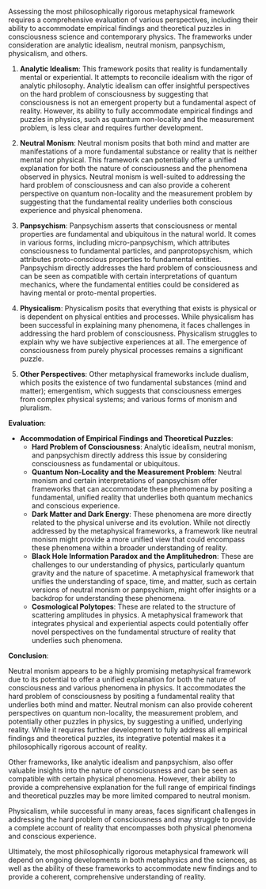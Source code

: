 Assessing the most philosophically rigorous metaphysical framework requires a comprehensive evaluation of various perspectives, including their ability to accommodate empirical findings and theoretical puzzles in consciousness science and contemporary physics. The frameworks under consideration are analytic idealism, neutral monism, panpsychism, physicalism, and others.

1. **Analytic Idealism**: This framework posits that reality is fundamentally mental or experiential. It attempts to reconcile idealism with the rigor of analytic philosophy. Analytic idealism can offer insightful perspectives on the hard problem of consciousness by suggesting that consciousness is not an emergent property but a fundamental aspect of reality. However, its ability to fully accommodate empirical findings and puzzles in physics, such as quantum non-locality and the measurement problem, is less clear and requires further development.

2. **Neutral Monism**: Neutral monism posits that both mind and matter are manifestations of a more fundamental substance or reality that is neither mental nor physical. This framework can potentially offer a unified explanation for both the nature of consciousness and the phenomena observed in physics. Neutral monism is well-suited to addressing the hard problem of consciousness and can also provide a coherent perspective on quantum non-locality and the measurement problem by suggesting that the fundamental reality underlies both conscious experience and physical phenomena.

3. **Panpsychism**: Panpsychism asserts that consciousness or mental properties are fundamental and ubiquitous in the natural world. It comes in various forms, including micro-panpsychism, which attributes consciousness to fundamental particles, and panprotopsychism, which attributes proto-conscious properties to fundamental entities. Panpsychism directly addresses the hard problem of consciousness and can be seen as compatible with certain interpretations of quantum mechanics, where the fundamental entities could be considered as having mental or proto-mental properties.

4. **Physicalism**: Physicalism posits that everything that exists is physical or is dependent on physical entities and processes. While physicalism has been successful in explaining many phenomena, it faces challenges in addressing the hard problem of consciousness. Physicalism struggles to explain why we have subjective experiences at all. The emergence of consciousness from purely physical processes remains a significant puzzle.

5. **Other Perspectives**: Other metaphysical frameworks include dualism, which posits the existence of two fundamental substances (mind and matter); emergentism, which suggests that consciousness emerges from complex physical systems; and various forms of monism and pluralism.

**Evaluation**:

- **Accommodation of Empirical Findings and Theoretical Puzzles**:
  - **Hard Problem of Consciousness**: Analytic idealism, neutral monism, and panpsychism directly address this issue by considering consciousness as fundamental or ubiquitous.
  - **Quantum Non-Locality and the Measurement Problem**: Neutral monism and certain interpretations of panpsychism offer frameworks that can accommodate these phenomena by positing a fundamental, unified reality that underlies both quantum mechanics and conscious experience.
  - **Dark Matter and Dark Energy**: These phenomena are more directly related to the physical universe and its evolution. While not directly addressed by the metaphysical frameworks, a framework like neutral monism might provide a more unified view that could encompass these phenomena within a broader understanding of reality.
  - **Black Hole Information Paradox and the Amplituhedron**: These are challenges to our understanding of physics, particularly quantum gravity and the nature of spacetime. A metaphysical framework that unifies the understanding of space, time, and matter, such as certain versions of neutral monism or panpsychism, might offer insights or a backdrop for understanding these phenomena.
  - **Cosmological Polytopes**: These are related to the structure of scattering amplitudes in physics. A metaphysical framework that integrates physical and experiential aspects could potentially offer novel perspectives on the fundamental structure of reality that underlies such phenomena.

**Conclusion**:

Neutral monism appears to be a highly promising metaphysical framework due to its potential to offer a unified explanation for both the nature of consciousness and various phenomena in physics. It accommodates the hard problem of consciousness by positing a fundamental reality that underlies both mind and matter. Neutral monism can also provide coherent perspectives on quantum non-locality, the measurement problem, and potentially other puzzles in physics, by suggesting a unified, underlying reality. While it requires further development to fully address all empirical findings and theoretical puzzles, its integrative potential makes it a philosophically rigorous account of reality.

Other frameworks, like analytic idealism and panpsychism, also offer valuable insights into the nature of consciousness and can be seen as compatible with certain physical phenomena. However, their ability to provide a comprehensive explanation for the full range of empirical findings and theoretical puzzles may be more limited compared to neutral monism.

Physicalism, while successful in many areas, faces significant challenges in addressing the hard problem of consciousness and may struggle to provide a complete account of reality that encompasses both physical phenomena and conscious experience.

Ultimately, the most philosophically rigorous metaphysical framework will depend on ongoing developments in both metaphysics and the sciences, as well as the ability of these frameworks to accommodate new findings and to provide a coherent, comprehensive understanding of reality.